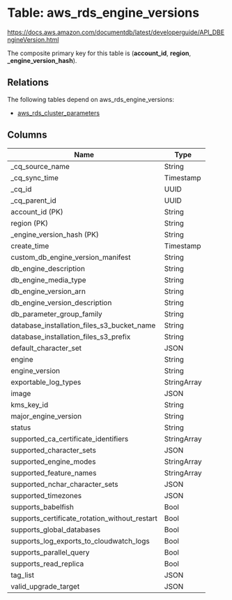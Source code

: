 # Table: aws_rds_engine_versions

https://docs.aws.amazon.com/documentdb/latest/developerguide/API_DBEngineVersion.html

The composite primary key for this table is (**account_id**, **region**, **_engine_version_hash**).

## Relations

The following tables depend on aws_rds_engine_versions:
  - [aws_rds_cluster_parameters](aws_rds_cluster_parameters.md)

## Columns

| Name          | Type          |
| ------------- | ------------- |
|_cq_source_name|String|
|_cq_sync_time|Timestamp|
|_cq_id|UUID|
|_cq_parent_id|UUID|
|account_id (PK)|String|
|region (PK)|String|
|_engine_version_hash (PK)|String|
|create_time|Timestamp|
|custom_db_engine_version_manifest|String|
|db_engine_description|String|
|db_engine_media_type|String|
|db_engine_version_arn|String|
|db_engine_version_description|String|
|db_parameter_group_family|String|
|database_installation_files_s3_bucket_name|String|
|database_installation_files_s3_prefix|String|
|default_character_set|JSON|
|engine|String|
|engine_version|String|
|exportable_log_types|StringArray|
|image|JSON|
|kms_key_id|String|
|major_engine_version|String|
|status|String|
|supported_ca_certificate_identifiers|StringArray|
|supported_character_sets|JSON|
|supported_engine_modes|StringArray|
|supported_feature_names|StringArray|
|supported_nchar_character_sets|JSON|
|supported_timezones|JSON|
|supports_babelfish|Bool|
|supports_certificate_rotation_without_restart|Bool|
|supports_global_databases|Bool|
|supports_log_exports_to_cloudwatch_logs|Bool|
|supports_parallel_query|Bool|
|supports_read_replica|Bool|
|tag_list|JSON|
|valid_upgrade_target|JSON|